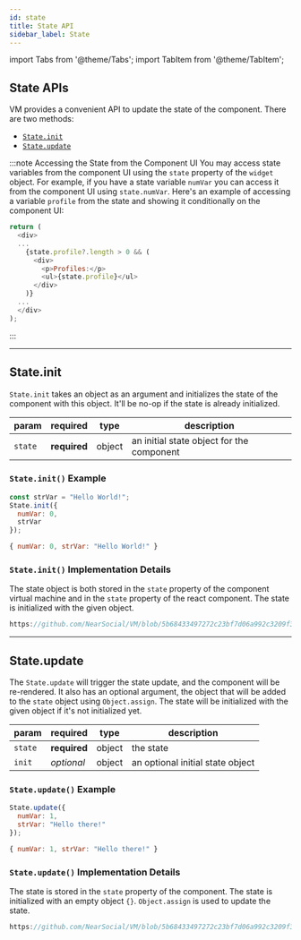 ```yaml
---
id: state
title: State API
sidebar_label: State
---
```

import Tabs from '@theme/Tabs';
import TabItem from '@theme/TabItem';

## State APIs

VM provides a convenient API to update the state of the component. There are two methods:
- [`State.init`](#stateinit)
- [`State.update`](#stateupdate)

:::note Accessing the State from the Component UI
You may access state variables from the component UI using the `state` property of the `widget` object. For example, if you have a state variable `numVar` you can access it from the component UI using `state.numVar`. Here's an example of accessing a variable `profile` from the state and showing it conditionally on the component UI:

```javascript
return (
  <div>
  ...
    {state.profile?.length > 0 && (
      <div>
        <p>Profiles:</p>
        <ul>{state.profile}</ul>
      </div>
    )}
  ...
  </div>
);
```

:::

---

## State.init

`State.init` takes an object as an argument and initializes the state of the component with this object. It'll be no-op if the state is already initialized.

 | param      |  required     | type               | description                                                           |
 |-----------|-----------|-------------------------|-----------------------------------------------------------------------|
 | `state`      |  **required** | object   | an initial state object for the component  |

### `State.init()` Example

<Tabs>
<TabItem value="request" label="Request" default>

```js
const strVar = "Hello World!";
State.init({
  numVar: 0,
  strVar
});
```

</TabItem>
<TabItem value="response" label="Response">

```js
{ numVar: 0, strVar: "Hello World!" }
```

</TabItem>
</Tabs>

### `State.init()` Implementation Details

The state object is both stored in the `state` property of the component virtual machine and in the `state` property of the react component. The state is initialized with the given object.

```js reference title="VM.js"
https://github.com/NearSocial/VM/blob/5b68433497272c23bf7d06a992c3209f3c97a2b5/src/lib/vm/vm.js#L754-L773
```

---

## State.update

The `State.update` will trigger the state update, and the component will be re-rendered.
It also has an optional argument, the object that will be added to the `state` object using `Object.assign`.
The state will be initialized with the given object if it's not initialized yet.

 | param      |  required     | type               | description                                                           |
 |-----------|-----------|-------------------------|-----------------------------------------------------------------------|
 | `state`      |  **required** | object   | the state  |
 | `init`      |  _optional_ | object   | an optional initial state object  |

### `State.update()` Example

<Tabs>
<TabItem value="request" label="Request" default>

```js
State.update({
  numVar: 1,
  strVar: "Hello there!"
});
```

</TabItem>
<TabItem value="response" label="Response">

```js
{ numVar: 1, strVar: "Hello there!" }
```

</TabItem>
</Tabs>

### `State.update()` Implementation Details

The state is stored in the `state` property of the component. The state is initialized with an empty object `{}`. `Object.assign` is used to update the state.

```js reference title="VM.js"
https://github.com/NearSocial/VM/blob/5b68433497272c23bf7d06a992c3209f3c97a2b5/src/lib/vm/vm.js#L774-L786
```
